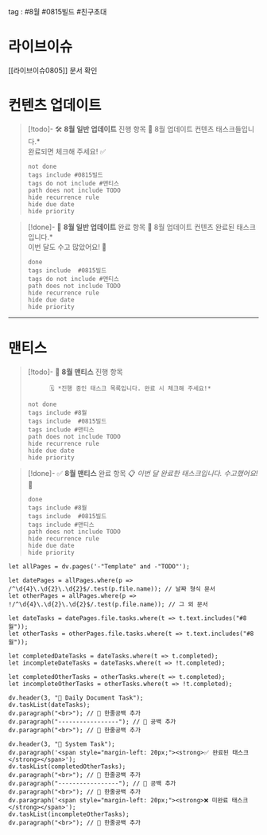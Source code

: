 
tag :  #8월   #0815빌드   #친구초대  



# 라이브이슈


[[라이브이슈0805]] 문서 확인

# 컨텐츠 업데이트

> [!todo]- 🛠️ **8월 일반 업데이트** 진행 항목
> 		📌 8월 업데이트 컨텐츠 태스크들입니다.*  
> 		완료되면 체크해 주세요! ✅
>
> ```tasks
> not done
> tags include #0815빌드  
> tags do not include #맨티스    
> path does not include TODO
> hide recurrence rule
> hide due date
> hide priority
> ```


> [!done]- 🎯 **8월 일반 업데이트** 완료 항목
> 		🥳 8월 업데이트 컨텐츠 완료된 태스크입니다.*  
> 		이번 달도 수고 많았어요! 💖
>
> ```tasks
> done
> tags include  #0815빌드    
> tags do not include #맨티스    
> path does not include TODO
> hide recurrence rule
> hide due date
> hide priority
> ```


-----------------------------------


# 맨티스

> [!todo]- 🔧 **8월 맨티스** 진행 항목
> 
>           🗓️ *진행 중인 태스크 목록입니다. 완료 시 체크해 주세요!*
>
> ```tasks
> not done
> tags include #8월
> tags include  #0815빌드 
> tags include #맨티스
> path does not include TODO
> hide recurrence rule
> hide due date
> hide priority
> ```


> [!done]- ✅ **8월 맨티스** 완료 항목
>           📋 *이번 달 완료한 태스크입니다. 수고했어요!* 🙌  
>
> ```tasks
> done
> tags include #8월    
> tags include  #0815빌드 
> tags include #맨티스 
> path does not include TODO
> hide recurrence rule
> hide due date
> hide priority
> ```







```dataviewjs 
let allPages = dv.pages('-"Template" and -"TODO"');

let datePages = allPages.where(p => /^\d{4}\.\d{2}\.\d{2}$/.test(p.file.name)); // 날짜 형식 문서
let otherPages = allPages.where(p => !/^\d{4}\.\d{2}\.\d{2}$/.test(p.file.name)); // 그 외 문서

let dateTasks = datePages.file.tasks.where(t => t.text.includes("#8월"));
let otherTasks = otherPages.file.tasks.where(t => t.text.includes("#8월"));

let completedDateTasks = dateTasks.where(t => t.completed);
let incompleteDateTasks = dateTasks.where(t => !t.completed);

let completedOtherTasks = otherTasks.where(t => t.completed);
let incompleteOtherTasks = otherTasks.where(t => !t.completed);

dv.header(3, "📅 Daily Document Task");
dv.taskList(dateTasks);
dv.paragraph("<br>"); // 🔹 한줄공백 추가
dv.paragraph("-----------------"); // 🔹 공백 추가
dv.paragraph("<br>"); // 🔹 한줄공백 추가

dv.header(3, "📄 System Task");
dv.paragraph('<span style="margin-left: 20px;"><strong>✅ 완료된 태스크</strong></span>');
dv.taskList(completedOtherTasks);
dv.paragraph("<br>"); // 🔹 한줄공백 추가
dv.paragraph("-----------------"); // 🔹 공백 추가
dv.paragraph("<br>"); // 🔹 한줄공백 추가
dv.paragraph('<span style="margin-left: 20px;"><strong>❌ 미완료 태스크</strong></span>');
dv.taskList(incompleteOtherTasks);
dv.paragraph("<br>"); // 🔹 한줄공백 추가


```



